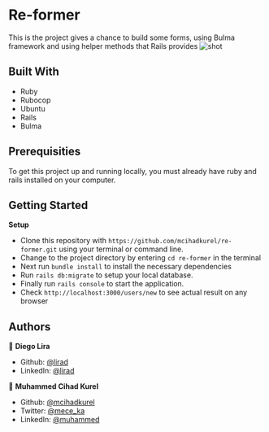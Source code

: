# Re-former

This is the project gives a chance to build some forms, using Bulma framework and using helper methods that Rails provides
<img src="./app/assets/images/Screenshot_1" alt="shot">
## Built With

-   Ruby
-   Rubocop
-   Ubuntu
-   Rails
-   Bulma

## Prerequisities

To get this project up and running locally, you must already have ruby and rails installed on your computer.

## Getting Started

**Setup**

- Clone this repository with ```https://github.com/mcihadkurel/re-former.git``` using your terminal or command line.<br>
- Change to the project directory by entering ```cd re-former``` in the terminal<br>
- Next run ```bundle install``` to install the necessary dependencies<br>
- Run ```rails db:migrate``` to setup your local database.<br>
- Finally run ```rails console``` to start the application.<br>
- Check ```http://localhost:3000/users/new``` to see actual result on any browser

## Authors

👤 **Diego Lira**

- Github: [@lirad](https://github.com/lirad)
- LinkedIn: [@lirad](https://www.linkedin.com/in/diegoalira/)

👤 **Muhammed Cihad Kurel**

- Github: [@mcihadkurel](https://github.com/mcihadkurel)
- Twitter: [@mece_ka](https://twitter.com/mece_ka)
- LinkedIn: [@muhammed](https://www.linkedin.com/in/muhammed-cihad-8187581a8/)